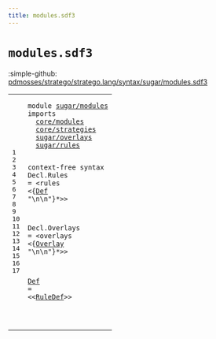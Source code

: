 ```yaml
---
title: modules.sdf3
---
```


# `modules.sdf3`

:simple-github: [pdmosses/stratego/stratego.lang/syntax/sugar/modules.sdf3]

[pdmosses/stratego/stratego.lang/syntax/sugar/modules.sdf3]: https://github.com/pdmosses/stratego/blob/master/stratego.lang/syntax/sugar/modules.sdf3 "The source file on GitHub"

<div class="sdf3"><table class="highlighttable"><tbody><tr><td class="linenos"><div class="linenodiv"><pre><span></span>1
2
3
4
5
6
7
8
9
10
11
12
13
14
15
16
17
</pre></div></td>
<td class="code"><pre><code><span class="keyword">module</span> <a href="../main.sdf3#sugar/modules_101_114" id="sugar/modules_7_20" title="Referenced at ../main.sdf3 line 9">sugar/modules</a>
<span class="keyword">imports</span>
  <a href="../../core/modules.sdf3#core/modules_7_19" id="core/modules_31_43" title="Defined at ../../core/modules.sdf3 line 1">core/modules</a>
  <a href="../../core/strategies.sdf3#core/strategies_7_22" id="core/strategies_46_61" title="Defined at ../../core/strategies.sdf3 line 1">core/strategies</a>
  <a href="../overlays.sdf3#sugar/overlays_7_21" id="sugar/overlays_64_78" title="Defined at ../overlays.sdf3 line 1">sugar/overlays</a>
  <a href="../rules.sdf3#sugar/rules_7_18" id="sugar/rules_81_92" title="Defined at ../rules.sdf3 line 1">sugar/rules</a>

<span class="keyword">context-free syntax</span>
  <span id="Decl_116_120" title="Not referenced locally, nor via imports">Decl</span>.<span class="cons_Constructor"><span id="Rules_121_126" title="Not referenced locally, nor via imports">Rules</span></span> =
&lt;<span class="cons_String">rules</span>
  &lt;{<a href="#Def_210_213" id="Def_140_143" title="Defined at line 17">Def</a> <span class="cons_Lit">"\n\n"</span>}*&gt;&gt;

  <span id="Decl_158_162" title="Not referenced locally, nor via imports">Decl</span>.<span class="cons_Constructor"><span id="Overlays_163_171" title="Not referenced locally, nor via imports">Overlays</span></span> =
&lt;<span class="cons_String">overlays</span>
  &lt;{<a href="../overlays.sdf3#Overlay_82_89" id="Overlay_188_195" title="Defined at ../overlays.sdf3 line 6, 8, 10">Overlay</a> <span class="cons_Lit">"\n\n"</span>}*&gt;&gt;

  <a href="#Def_140_143" id="Def_210_213" title="Referenced at line 11">Def</a> = &lt;&lt;<a href="../rules.sdf3#RuleDef_199_206" id="RuleDef_218_225" title="Defined at ../rules.sdf3 line 14, 16, 23, 27, 33">RuleDef</a>&gt;&gt;

</code></pre></td></tr></tbody></table></div>
